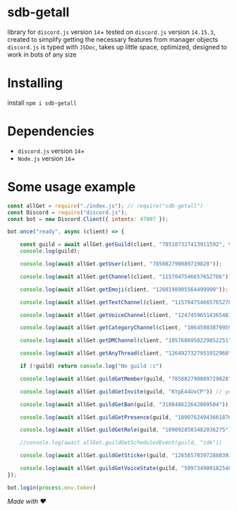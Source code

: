 # sdb-getall
library for `discord.js` version `14`+ tested on `discord.js` version `14.15.3`, created to simplify getting the necessary features from manager objects `discord.js` is typed with `JSDoc`, takes up little space, optimized, designed to work in bots of any size

# Installing
install `npm i sdb-getall`

# Dependencies
- `discord.js` version `14`+
- `Node.js` version `16`+

# Some usage example
```js
const allGet = require("./index.js"); // require("sdb-getall")
const Discord = require("discord.js");
const bot = new Discord.Client({ intents: 47007 });

bot.once("ready", async (client) => {

	const guild = await allGet.getGuild(client, "785107327413911592", true)
	console.log(guild);

	console.log(await allGet.getUser(client, "785082790089719828"));

	console.log(await allGet.getChannel(client, "1157047546657652786"));

	console.log(await allGet.getEmoji(client, "1260198905564499990"));

	console.log(await allGet.getTextChannel(client, "1157047546657652786"));

	console.log(await allGet.getVoiceChannel(client, "1247459651436548168"));

	console.log(await allGet.getCategoryChannel(client, "1064500387995983872"));

	console.log(await allGet.getDMChannel(client, "1057686950229852251"));

	console.log(await allGet.getAnyThread(client, "1264927327951912960"));

	if (!guild) return console.log("No guild :c")

	console.log(await allGet.guildGetMember(guild, "785082790089719828"))

	console.log(await allGet.guildGetInvite(guild, "KYpE44UxCP")) // you can stole invite id xd

	console.log(await allGet.guildGetBan(guild, "310848622642069504"))

	console.log(await allGet.guildGetPresence(guild, "1090762494366187630"))

	console.log(await allGet.guildGetRole(guild, "1090928583482036275"))

	//console.log(await allGet.guildGetScheduledEvent(guild, "idk"))

	console.log(await allGet.guildGetSticker(guild, "1265657039728803934"))

	console.log(await allGet.guildGetVoiceState(guild, "509734900182548489"))
});

bot.login(process.env.token)
```

*Made with ♥*